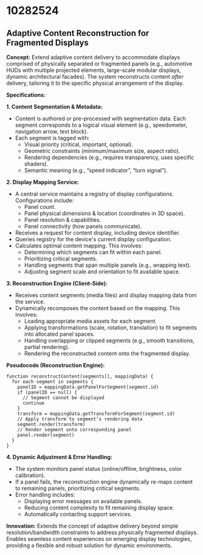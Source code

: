 # 10282524

## Adaptive Content Reconstruction for Fragmented Displays

**Concept:** Extend adaptive content delivery to accommodate displays comprised of physically separated or fragmented panels (e.g., automotive HUDs with multiple projected elements, large-scale modular displays, dynamic architectural facades). The system reconstructs content *after* delivery, tailoring it to the specific physical arrangement of the display.

**Specifications:**

**1. Content Segmentation & Metadata:**

*   Content is authored or pre-processed with segmentation data.  Each segment corresponds to a logical visual element (e.g., speedometer, navigation arrow, text block).
*   Each segment is tagged with:
    *   Visual priority (critical, important, optional).
    *   Geometric constraints (minimum/maximum size, aspect ratio).
    *   Rendering dependencies (e.g., requires transparency, uses specific shaders).
    *   Semantic meaning (e.g., “speed indicator”, “turn signal”).

**2. Display Mapping Service:**

*   A central service maintains a registry of display configurations.  Configurations include:
    *   Panel count.
    *   Panel physical dimensions & location (coordinates in 3D space).
    *   Panel resolution & capabilities.
    *   Panel connectivity (how panels communicate).
*   Receives a request for content display, including device identifier.
*   Queries registry for the device's current display configuration.
*   Calculates optimal content mapping. This involves:
    *   Determining which segments can fit within each panel.
    *   Prioritizing critical segments.
    *   Handling segments that span multiple panels (e.g., wrapping text).
    *   Adjusting segment scale and orientation to fit available space.

**3. Reconstruction Engine (Client-Side):**

*   Receives content segments (media files) and display mapping data from the service.
*   Dynamically recomposes the content based on the mapping. This involves:
    *   Loading appropriate media assets for each segment.
    *   Applying transformations (scale, rotation, translation) to fit segments into allocated panel spaces.
    *   Handling overlapping or clipped segments (e.g., smooth transitions, partial rendering).
    *   Rendering the reconstructed content onto the fragmented display.

**Pseudocode (Reconstruction Engine):**

```
function reconstructContent(segments[], mappingData) {
  for each segment in segments {
    panelID = mappingData.getPanelForSegment(segment.id)
    if (panelID == null) {
      // Segment cannot be displayed
      continue
    }
    transform = mappingData.getTransformForSegment(segment.id)
    // Apply transform to segment’s rendering data
    segment.render(transform)
    // Render segment onto corresponding panel
    panel.render(segment)
  }
}
```

**4.  Dynamic Adjustment & Error Handling:**

*   The system monitors panel status (online/offline, brightness, color calibration).
*   If a panel fails, the reconstruction engine dynamically re-maps content to remaining panels, prioritizing critical segments.
*   Error handling includes:
    *   Displaying error messages on available panels.
    *   Reducing content complexity to fit remaining display space.
    *   Automatically contacting support services.

**Innovation:** Extends the concept of adaptive delivery beyond simple resolution/bandwidth constraints to address physically fragmented displays.  Enables seamless content experiences on emerging display technologies, providing a flexible and robust solution for dynamic environments.